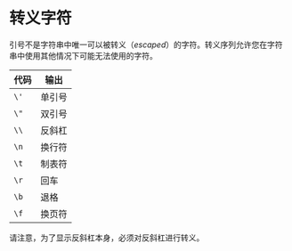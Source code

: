 # 转义字符

引号不是字符串中唯一可以被转义（_escaped_）的字符。转义序列允许您在字符串中使用其他情况下可能无法使用的字符。

| 代码   | 输出  |
|------|-----|
| `\'` | 单引号 |
| `\"` | 双引号 |
| `\\` | 反斜杠 |
| `\n` | 换行符 |
| `\t` | 制表符 |
| `\r` | 回车  |
| `\b` | 退格  |
| `\f` | 换页符 |

请注意，为了显示反斜杠本身，必须对反斜杠进行转义。

